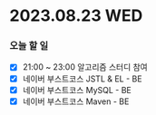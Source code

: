 # 2023.08.23 WED

### 오늘 할 일
* [x] 21:00 ~ 23:00 알고리즘 스터디 참여
* [x] 네이버 부스트코스 JSTL & EL - BE
* [x] 네이버 부스트코스 MySQL - BE
* [x] 네이버 부스트코스 Maven - BE